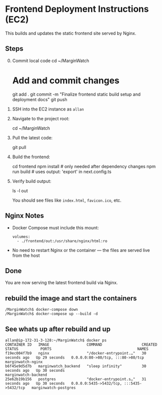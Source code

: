 # Frontend Deployment Instructions (EC2)

This builds and updates the static frontend site served by Nginx.

## Steps

0. Commit local code
    cd ~/MarginWatch

    # Add and commit changes
    git add .
    git commit -m "Finalize frontend static build setup and deployment docs"
    git push




1. SSH into the EC2 instance as `allan`

2. Navigate to the project root:

   cd ~/MarginWatch

3. Pull the latest code:

   git pull

4. Build the frontend:

   cd frontend
   npm install        # only needed after dependency changes
   npm run build      # uses output: 'export' in next.config.ts

5. Verify build output:

   ls -l out

   You should see files like `index.html`, `favicon.ico`, etc.

## Nginx Notes

- Docker Compose must include this mount:

      volumes:
        - ./frontend/out:/usr/share/nginx/html:ro

- No need to restart Nginx or the container — the files are served live from the host

## Done

You are now serving the latest frontend build via Nginx.



## rebuild the image and start the containers

    /MarginWatch$ docker-compose down
    /MarginWatch$ docker-compose up --build -d


## See whats up after rebuild and up

    allan@ip-172-31-3-128:~/MarginWatch$ docker ps
    CONTAINER ID   IMAGE                 COMMAND                  CREATED          STATUS          PORTS                                       NAMES
    f19ec004f7b9   nginx                 "/docker-entrypoint.…"   30 seconds ago   Up 29 seconds   0.0.0.0:80->80/tcp, :::80->80/tcp           marginwatch-nginx
    b6f45e9d5d7b   marginwatch_backend   "sleep infinity"         30 seconds ago   Up 30 seconds                                               marginwatch-backend
    25e62b19b156   postgres              "docker-entrypoint.s…"   31 seconds ago   Up 30 seconds   0.0.0.0:5435->5432/tcp, :::5435->5432/tcp   marginwatch-postgres



